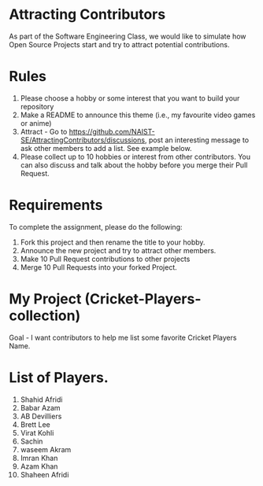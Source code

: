 # Attracting Contributors
As part of the Software Engineering Class, we would like to simulate how Open Source Projects start and try to attract potential contributions.

# Rules

1. Please choose a hobby or some interest that you want to build your repository
2. Make a README to announce this theme (i.e., my favourite video games or anime)
3. Attract - Go to https://github.com/NAIST-SE/AttractingContributors/discussions, post an interesting message to ask other members to add a list. See example below.
4. Please collect up to 10 hobbies or interest from other contributors. You can also discuss and talk about the hobby before you merge their Pull Request.

# Requirements
To complete the assignment, please do the following:
1. Fork this project and then rename the title to your hobby. 
2. Announce the new project and try to attract other members.
3. Make 10 Pull Request contributions to other projects
4. Merge 10 Pull Requests into your forked Project.

# My Project (Cricket-Players-collection)
Goal - I want contributors to help me list some favorite Cricket Players Name.

# List of Players.
1. Shahid Afridi
2. Babar Azam
3. AB Devilliers
4. Brett Lee
5. Virat Kohli
6. Sachin
7. waseem Akram
8. Imran Khan
9. Azam Khan
10. Shaheen Afridi
